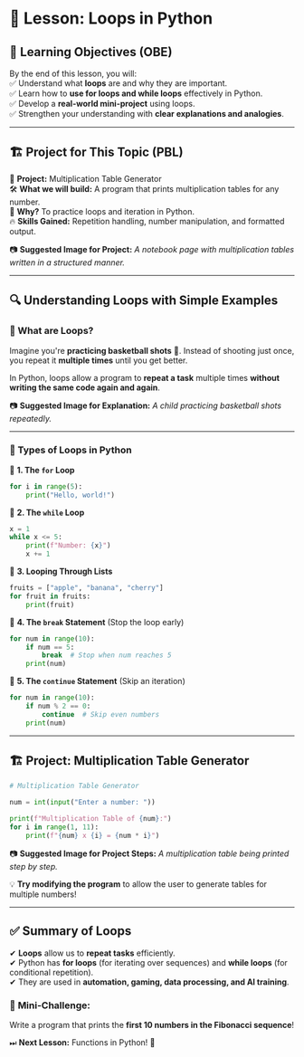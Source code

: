 # 🚀 Lesson: Loops in Python  

## 🎯 Learning Objectives (OBE)  
By the end of this lesson, you will:  
✅ Understand what **loops** are and why they are important.  
✅ Learn how to **use for loops and while loops** effectively in Python.  
✅ Develop a **real-world mini-project** using loops.  
✅ Strengthen your understanding with **clear explanations and analogies**.  

---

## 🏗 Project for This Topic (PBL)  
📌 **Project:** Multiplication Table Generator  
🛠 **What we will build:** A program that prints multiplication tables for any number.  
📌 **Why?** To practice loops and iteration in Python.  
🔥 **Skills Gained:** Repetition handling, number manipulation, and formatted output.  

📷 **Suggested Image for Project:** *A notebook page with multiplication tables written in a structured manner.*  

---

## 🔍 Understanding Loops with Simple Examples  

### 🧐 What are Loops?  
Imagine you're **practicing basketball shots** 🎯. Instead of shooting just once, you repeat it **multiple times** until you get better.  

In Python, loops allow a program to **repeat a task** multiple times **without writing the same code again and again**.  

📷 **Suggested Image for Explanation:** *A child practicing basketball shots repeatedly.*  

---

### 🔢 Types of Loops in Python  

📌 **1. The `for` Loop**  

```python
for i in range(5):
    print("Hello, world!")
```  
📌 **2. The `while` Loop**  

```python
x = 1
while x <= 5:
    print(f"Number: {x}")
    x += 1
```  

📌 **3. Looping Through Lists**  

```python
fruits = ["apple", "banana", "cherry"]
for fruit in fruits:
    print(fruit)
```  

📌 **4. The `break` Statement** (Stop the loop early)  

```python
for num in range(10):
    if num == 5:
        break  # Stop when num reaches 5
    print(num)
```  

📌 **5. The `continue` Statement** (Skip an iteration)  

```python
for num in range(10):
    if num % 2 == 0:
        continue  # Skip even numbers
    print(num)
```  

---

## 🏗 Project: Multiplication Table Generator  

```python
# Multiplication Table Generator

num = int(input("Enter a number: "))

print(f"Multiplication Table of {num}:")
for i in range(1, 11):
    print(f"{num} x {i} = {num * i}")
```  

📷 **Suggested Image for Project Steps:** *A multiplication table being printed step by step.*  

💡 **Try modifying the program** to allow the user to generate tables for multiple numbers!  

---

## ✅ Summary of Loops  
✔ **Loops** allow us to **repeat tasks** efficiently.  
✔ Python has **for loops** (for iterating over sequences) and **while loops** (for conditional repetition).  
✔ They are used in **automation, gaming, data processing, and AI training**.  

### 🎯 **Mini-Challenge:**  
Write a program that prints the **first 10 numbers in the Fibonacci sequence**!  

⏭ **Next Lesson:** Functions in Python! 🚀  
